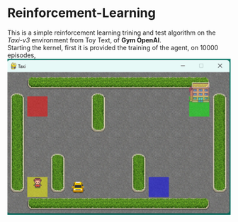 # Reinforcement-Learning

This is a simple reinforcement learning trining and test algorithm on the *Taxi-v3*  environment from Toy Text, of **Gym OpenAI**.  
Starting the kernel, first it is provided the training of the agent, on 10000 episodes,
![taxi](taxi_initial_step.jpeg)
